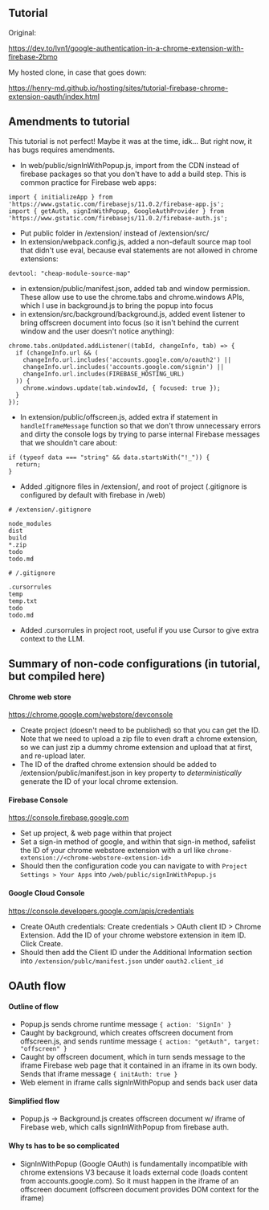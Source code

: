 ## Tutorial

Original:

https://dev.to/lvn1/google-authentication-in-a-chrome-extension-with-firebase-2bmo

My hosted clone, in case that goes down:

https://henry-md.github.io/hosting/sites/tutorial-firebase-chrome-extension-oauth/index.html


## Amendments to tutorial

This tutorial is not perfect! Maybe it was at the time, idk... But right now, it has bugs requires amendments.

- In web/public/signInWithPopup.js, import from the CDN instead of firebase packages so that you don't have to add a build step. This is common practice for Firebase web apps:

```
import { initializeApp } from 'https://www.gstatic.com/firebasejs/11.0.2/firebase-app.js';
import { getAuth, signInWithPopup, GoogleAuthProvider } from 'https://www.gstatic.com/firebasejs/11.0.2/firebase-auth.js';
```

- Put public folder in /extension/ instead of /extension/src/
- In extension/webpack.config.js, added a non-default source map tool that didn't use eval, because eval statements are not allowed in chrome extensions:

```
devtool: "cheap-module-source-map"
```

- in extension/public/manifest.json, added tab and window permission. These allow use to use the chrome.tabs and chrome.windows APIs, which I use in background.js to bring the popup into focus
- in extension/src/background/background.js, added event listener to bring offscreen document into focus (so it isn't behind the current window and the user doesn't notice anything):

```
chrome.tabs.onUpdated.addListener((tabId, changeInfo, tab) => {
  if (changeInfo.url && (
    changeInfo.url.includes('accounts.google.com/o/oauth2') ||
    changeInfo.url.includes('accounts.google.com/signin') ||
    changeInfo.url.includes(FIREBASE_HOSTING_URL)
  )) {
    chrome.windows.update(tab.windowId, { focused: true });
  }
});
```

- In extension/public/offscreen.js, added extra if statement in `handleIframeMessage` function so that we don't throw unnecessary errors and dirty the console logs by trying to parse internal Firebase messages that we shouldn't care about:

```
if (typeof data === "string" && data.startsWith("!_")) {
  return;
}
```

- Added .gitignore files in /extension/, and root of project (.gitignore is configured by default with firebase in /web)

```
# /extension/.gitignore

node_modules
dist
build
*.zip
todo
todo.md

# /.gitignore

.cursorrules
temp
temp.txt
todo
todo.md
```

- Added .cursorrules in project root, useful if you use Cursor to give extra context to the LLM.

## Summary of non-code configurations (in tutorial, but compiled here)

#### Chrome web store

https://chrome.google.com/webstore/devconsole

- Create project (doesn't need to be published) so that you can get the ID. Note that we need to upload a zip file to even draft a chrome extension, so we can just zip a dummy chrome extension and upload that at first, and re-upload later.
- The ID of the drafted chrome extension should be added to /extension/public/manifest.json in key property to *deterministically* generate the ID of your local chrome extension.

#### Firebase Console

https://console.firebase.google.com

- Set up project, & web page within that project
- Set a sign-in method of google, and within that sign-in method, safelist the ID of your chrome webstore extension with a url like `chrome-extension://<chrome-webstore-extension-id>`
- Should then the configuration code you can navigate to with `Project Settings > Your Apps` into `/web/public/signInWithPopup.js`

#### Google Cloud Console

https://console.developers.google.com/apis/credentials

- Create OAuth credentials: Create credentials > OAuth client ID > Chrome Extension. Add the ID of your chrome webstore extension in item ID. Click Create.
- Should then add the Client ID under the Additional Information section into `/extension/publc/manifest.json` under `oauth2.client_id`

## OAuth flow

#### Outline of flow
- Popup.js sends chrome runtime message `{ action: 'SignIn' }`
- Caught by background, which creates offscreen document from offscreen.js, and sends runtime message `{ action: "getAuth", target: "offscreen" }`
- Caught by offscreen document, which in turn sends message to the iframe Firebase web page that it contained in an iframe in its own body. Sends that iframe message `{ initAuth: true }`
- Web element in iframe calls signInWithPopup and sends back user data

#### Simplified flow
- Popup.js -> Background.js creates offscreen document w/ iframe of Firebase web, which calls signInWithPopup from firebase auth.

#### Why ts has to be so complicated
- SignInWithPopup (Google OAuth) is fundamentally incompatible with chrome extensions V3 because it loads external code (loads content from accounts.google.com). So it must happen in the iframe of an offscreen document (offscreen document provides DOM context for the iframe)

